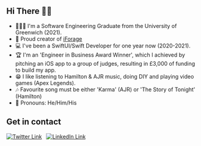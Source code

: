 ## Hi There 👋🏻
- 🧑🏻‍🎓 I'm a Software Engineering Graduate from the University of Greenwich (2021).
- 🌿 Proud creator of [iForage](https://apps.apple.com/gb/app/iforage/id1592190038)
- 💻 I've been a SwiftUI/Swift Developer for one year now (2020-2021).
- 🏆 I'm an 'Engineer in Business Award Winner', which I achieved by pitching an iOS app to a group of judges, resulting in £3,000 of funding to build my app.
- 😁 I like listening to Hamilton & AJR music, doing DIY and playing video games (Apex Legends).
- 🎶 Favourite song must be either 'Karma' (AJR) or 'The Story of Tonight' (Hamilton)
- 💬 Pronouns: He/Him/His

## Get in contact
[![Twitter Link][1.image]][1.link] &nbsp;
[![LinkedIn Link][2.image]][2.link] &nbsp; 


[1.image]: https://res.cloudinary.com/carriepresley/image/upload/c_scale,w_24/v1611433805/GitHub%20ReadMe/twitter_afinqs.png
[2.image]:https://res.cloudinary.com/carriepresley/image/upload/c_scale,w_24/v1611433798/GitHub%20ReadMe/linkedin_yrslvn.png

[1.link]: https://twitter.com/connorlynchx
[2.link]: https://www.linkedin.com/in/connor-lynch-153559171/

<!---
LynchConnor/LynchConnor is a ✨ special ✨ repository because its `README.md` (this file) appears on your GitHub profile.
You can click the Preview link to take a look at your changes.
--->
